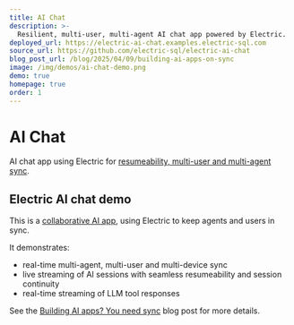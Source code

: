 ```yaml
---
title: AI Chat
description: >-
  Resilient, multi-user, multi-agent AI chat app powered by Electric.
deployed_url: https://electric-ai-chat.examples.electric-sql.com
source_url: https://github.com/electric-sql/electric-ai-chat
blog_post_url: /blog/2025/04/09/building-ai-apps-on-sync
image: /img/demos/ai-chat-demo.png
demo: true
homepage: true
order: 1
---
```


<style scoped>
  .wide {
    width: 100%;
    aspect-ratio: 16/9;
  }
</style>

# AI Chat

AI chat app using Electric for [resumeability, multi-user and multi-agent sync](/blog/2025/04/09/building-ai-apps-on-sync).

<DemoCTAs :demo="$frontmatter" />

## Electric AI chat demo

This is a [collaborative AI app](/blog/2025/04/09/building-ai-apps-on-sync), using Electric to keep agents and users in sync.

It demonstrates:

- real-time multi-agent, multi-user and multi-device sync
- live streaming of AI sessions with seamless resumeability and session continuity
- real-time streaming of LLM tool responses

<figure>
  <HTML5Video class="wide"
      poster="/img/blog/building-ai-apps-on-sync/video-4-multi-user.jpg"
      src="https://electric-sql-blog-assets.s3.us-east-1.amazonaws.com/building-collaborative-ai-apps-on-sync/video-4-multi-user.mp4"
  />
</figure>

See the [Building AI apps? You need sync](/blog/2025/04/09/building-ai-apps-on-sync) blog post for more details.

<DemoCTAs :demo="$frontmatter" />